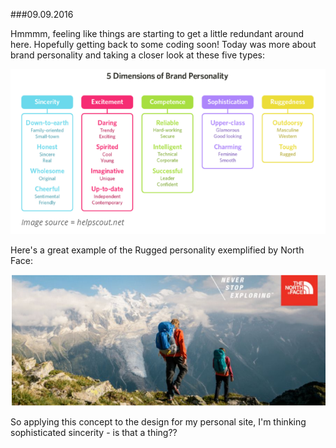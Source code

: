 ###09.09.2016

Hmmmm, feeling like things are starting to get a little redundant around here. Hopefully getting back to some coding soon! Today was more
about brand personality and taking a closer look at these five types:

![Brand Personality](/brand-personality.png)

Here's a great example of the Rugged personality exemplified by North Face:

![Brand Personality Example](/brand-personality-example.png)

So applying this concept to the design for my personal site, I'm thinking sophisticated sincerity - is that a thing??
